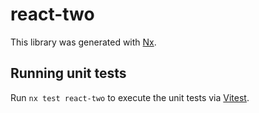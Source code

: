 # react-two

This library was generated with [Nx](https://nx.dev).

## Running unit tests

Run `nx test react-two` to execute the unit tests via [Vitest](https://vitest.dev/).
